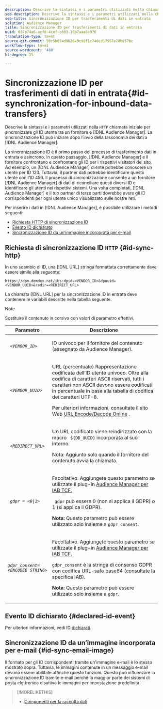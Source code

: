 ```yaml
---
description: Descrive la sintassi e i parametri utilizzati nella chiamata HTTP iniziale per sincronizzare gli ID utente tra un fornitore e  Audience Manager. La sincronizzazione ID può iniziare dopo l’invio della tassonomia dei dati ad  Audience Manager.
seo-description: Descrive la sintassi e i parametri utilizzati nella chiamata HTTP iniziale per sincronizzare gli ID utente tra un fornitore e  Audience Manager. La sincronizzazione ID può iniziare dopo l’invio della tassonomia dei dati ad  Audience Manager.
seo-title: Sincronizzazione ID per trasferimenti di dati in entrata
solution: Audience Manager
title: Sincronizzazione ID per trasferimenti di dati in entrata
uuid: 037e74a6-acfd-4cef-b693-16b7aaa8e976
translation-type: tm+mt
source-git-commit: 50c5b654d962649c98f1c740cd17967e70b957bc
workflow-type: tm+mt
source-wordcount: '480'
ht-degree: 3%

---
```



# Sincronizzazione ID per trasferimenti di dati in entrata{#id-synchronization-for-inbound-data-transfers}

Descrive la sintassi e i parametri utilizzati nella `HTTP` chiamata iniziale per sincronizzare gli ID utente tra un fornitore e [!DNL Audience Manager]. La sincronizzazione ID può iniziare dopo l’invio della tassonomia dei dati a [!DNL Audience Manager].

<!-- c_id_sync_in.xml -->

La sincronizzazione ID è il primo passo del processo di trasferimento dati in entrata e asincrono. In questo passaggio, [!DNL Audience Manager] e il fornitore confrontano e confrontano gli ID per i rispettivi visitatori del sito. Ad esempio, un [!DNL Audience Manager] cliente potrebbe conoscere un utente per ID 123. Tuttavia, il partner dati potrebbe identificare questo utente con l’ID 456. Il processo di sincronizzazione consente a un fornitore [!DNL Audience Manager] di dati di riconciliare questi diversi ID e identificare gli utenti nei rispettivi sistemi. Una volta completati, [!DNL Audience Manager] e il tuo partner di terze parti dovrebbe avere gli ID corrispondenti per ogni utente unico visualizzato sulle nostre reti.

Per inserire i dati in [!DNL Audience Manager], è possibile utilizzare i metodi seguenti:

* [Richiesta HTTP di sincronizzazione ID](../../../integration/sending-audience-data/batch-data-transfer-explained/id-sync-http.md#id-sync-http)
* [Evento ID dichiarato](../../../integration/sending-audience-data/batch-data-transfer-explained/id-sync-http.md#declared-id-event)
* [Sincronizzazione ID da un’immagine incorporata per e-mail](../../../integration/sending-audience-data/batch-data-transfer-explained/id-sync-http.md#id-sync-email-image)

## Richiesta di sincronizzazione ID `HTTP` {#id-sync-http}

In uno scambio di ID, una [!DNL URL] stringa formattata correttamente deve essere simile alla seguente:

```
https://dpm.demdex.net/ibs:dpid=<VENDOR_ID>&dpuuid=<VENDOR_UUID>&redir=<REDIRECT_URL>
```

La chiamata [!DNL URL] per la sincronizzazione ID in entrata deve contenere le variabili descritte nella tabella seguente.

>[!NOTE]
>
>Sostituire il contenuto in corsivo con valori di parametro effettivi.

<table id="table_EB9F4246E2A34ABB8ED06EA458EB186F"> 
 <thead> 
  <tr> 
   <th colname="col1" class="entry"> Parametro </th> 
   <th colname="col2" class="entry"> Descrizione </th> 
  </tr> 
 </thead>
 <tbody> 
  <tr> 
   <td colname="col1"> <code> <i>&lt;VENDOR_ID&gt;</i> </code> </td> 
   <td colname="col2"> <p>ID univoco per il fornitore del contenuto (assegnato da <span class="keyword"> Audience Manager</span>). </p> </td> 
  </tr> 
  <tr> 
   <td colname="col1"> <code> <i>&lt;VENDOR_UUID&gt;</i> </code> </td> 
   <td colname="col2"> <p>URL (percentuale) Rappresentazione codificata dell’ID utente univoco. Oltre alla codifica di caratteri ASCII riservati, tutti i caratteri non ASCII devono essere codificati in percentuale in base alla tabella di codifica dei caratteri UTF-8. </p> <p>Per ulteriori informazioni, consultate il sito Web <a href="https://www.url-encode-decode.com" format="http" scope="external"> URL Encode/Decode Online</a> . </p> </td> 
  </tr> 
  <tr> 
   <td colname="col1"> <code> <i>&lt;REDIRECT_URL&gt;</i> </code> </td> 
   <td colname="col2"> <p>Un URL codificato viene reindirizzato con la macro <code> ${DD_UUID}</code> incorporata al suo interno. </p> <p>Nota:  Aggiunto solo quando il fornitore del contenuto avvia la chiamata. </p> </td> 
  </tr> 
  <tr> 
   <td colname="col1"> <code> <i>gdpr = &lt;0|1&gt;</i> </code> </td> 
   <td colname="col2"> <p>Facoltativo. Aggiungete questo parametro se utilizzate il plug-in <a href="../../../overview/data-security-and-privacy/aam-iab-plugin.md">Audience Manager per IAB TCF.</a></p> <p><code> gdpr</code> può essere 0 (non si applica il GDPR) o 1 (si applica il GDPR). </p> <p> <b>Nota:</b> Questo parametro può essere utilizzato solo insieme a <code>gdpr_consent</code>.</p></td> 
  </tr> 
  <tr> 
   <td colname="col1"> <code><i>gdpr_consent=&lt;ENCODED STRING&gt;</i> </code> </td> 
   <td colname="col2"> <p>Facoltativo. Aggiungete questo parametro se utilizzate il plug-in <a href="../../../overview/data-security-and-privacy/aam-iab-plugin.md">Audience Manager per IAB TCF.</a></p> <p><code>gdpr_consent</code> è la stringa di consenso GDPR con codifica URL-safe base64 (consultate la specifica <a href="https://github.com/InteractiveAdvertisingBureau/GDPR-Transparency-and-Consent-Framework/blob/master/URL-based%20Consent%20Passing_%20Framework%20Guidance.md#specifications" format="http" scope="external"></a>IAB). </p> <p> <b>Nota:</b> Questo parametro può essere utilizzato solo insieme a <code>gdpr</code>.</p> </td> 
  </tr> 
 </tbody> 
</table>

## Evento ID dichiarato {#declared-id-event}

Per ulteriori informazioni, vedi ID [dichiarati](../../../features/declared-ids.md).

## Sincronizzazione ID da un’immagine incorporata per e-mail {#id-sync-email-image}

Il formato per gli ID corrispondenti tramite un&#39;immagine e-mail è lo stesso mostrato sopra. Tuttavia, le immagini contenute in un messaggio e-mail devono essere abilitate affinché questo funzioni. Questo può influenzare la sincronizzazione ID tramite e-mail perché la maggior parte dei sistemi di posta elettronica disattiva le immagini per impostazione predefinita.

>[!MORELIKETHIS]
>
>* [Componenti per la raccolta dati](../../../reference/system-components/components-data-collection.md)

